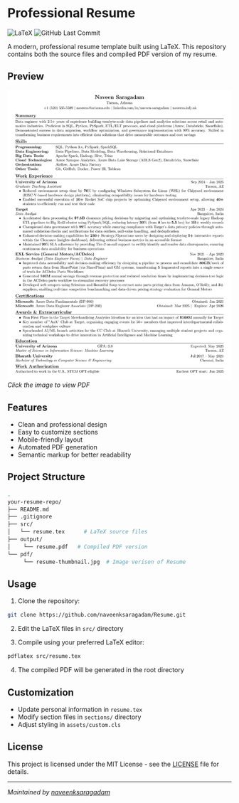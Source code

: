 # Professional Resume

![LaTeX](https://img.shields.io/badge/LaTeX-47A141?style=for-the-badge&logo=LaTeX&logoColor=white)
![GitHub Last Commit](https://img.shields.io/github/last-commit/naveenksaragadam/Resume?style=for-the-badge)

A modern, professional resume template built using LaTeX. This repository contains both the source files and compiled PDF version of my resume.

## Preview
[![Resume Preview](./pdf/Naveen_Saragadam_Resume.jpg)](./pdf/resume.pdf)  
*Click the image to view PDF*

## Features
- Clean and professional design
- Easy to customize sections
- Mobile-friendly layout
- Automated PDF generation
- Semantic markup for better readability

## Project Structure
```bash
.
your-resume-repo/
├── README.md
├── .gitignore
├── src/
│   └── resume.tex      # LaTeX source files
├── output/
│    └── resume.pdf   # Compiled PDF version
└── pdf/
     └── resume-thumbnail.jpg  # Image verison of Resume

```

## Usage
1. Clone the repository:
```bash
git clone https://github.com/naveenksaragadam/Resume.git
```

2. Edit the LaTeX files in `src/` directory

3. Compile using your preferred LaTeX editor:
```bash
pdflatex src/resume.tex
```

4. The compiled PDF will be generated in the root directory

## Customization
- Update personal information in `resume.tex`
- Modify section files in `sections/` directory
- Adjust styling in `assets/custom.cls`

## License
This project is licensed under the MIT License - see the [LICENSE](LICENSE) file for details.

---

*Maintained by [naveenksaragadam](https://github.com/naveenksaragadam)*
